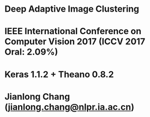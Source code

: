 # Deep Adaptive Image Clustering 
# IEEE International Conference on Computer Vision 2017 (ICCV 2017 Oral: 2.09%)
# Keras 1.1.2 + Theano 0.8.2
# Jianlong Chang (jianlong.chang@nlpr.ia.ac.cn)
